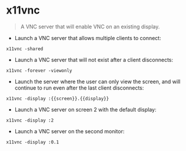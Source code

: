 # x11vnc

> A VNC server that will enable VNC on an existing display.


- Launch a VNC server that allows multiple clients to connect:

`x11vnc -shared`

- Launch a VNC server that will not exist after a client disconnects:

`x11vnc -forever -viewonly`

- Launch the server where the user can only view the screen, and will continue to run even after the last client disconnects:

`x11vnc -display :{{screen}}.{{display}}`

- Launch a VNC server on screen 2 with the default display:

`x11vnc -display :2`

- Launch a VNC server on the second monitor:

`x11vnc -display :0.1`
